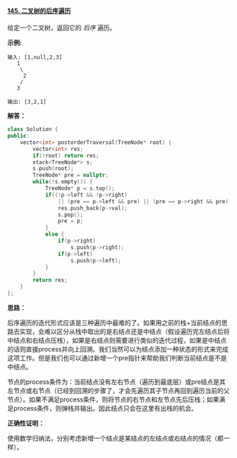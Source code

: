 #### [145. 二叉树的后序遍历](https://leetcode-cn.com/problems/binary-tree-postorder-traversal/)

给定一个二叉树，返回它的 *后序* 遍历。

**示例:**

```
输入: [1,null,2,3]  
   1
    \
     2
    /
   3 

输出: [3,2,1]
```



**解答：**

```cpp
class Solution {
public:
    vector<int> postorderTraversal(TreeNode* root) {
        vector<int> res;
        if(!root) return res;
        stack<TreeNode*> s;
        s.push(root);
        TreeNode* pre = nullptr;
        while(!s.empty()) {
            TreeNode* p = s.top();
            if((!p->left && !p->right)
                || (pre == p->left && pre) || (pre == p->right && pre)) {
                res.push_back(p->val);
                s.pop();
                pre = p;
            }
            else {
                if(p->right)
                    s.push(p->right);
                if(p->left)
                    s.push(p->left);
            }
        }
        return res;
    }
};
```



**思路：**

后序遍历的迭代形式应该是三种遍历中最难的了。如果用之前的栈+当前结点的思路去实现，会难以区分从栈中取出的是右结点还是中结点（假设遍历完左结点后将中结点和右结点压栈），如果是右结点则需要进行类似的迭代过程，如果是中结点的话则直接process并向上回溯。我们当然可以为结点添加一种状态的形式来完成这项工作。但是我们也可以通过新增一个pre指针来帮助我们判断当前结点是不是中结点。

节点的process条件为：当前结点没有左右节点（遍历到最底层）或pre结点是其左节点或右节点（已经到回溯的步骤了，才会先遍历其子节点再回到遍历当前的父节点）。如果不满足process条件，则将节点的右节点和左节点先后压栈；如果满足process条件，则弹栈并输出。因此结点只会在这里有出栈的机会。



**正确性证明：**

使用数学归纳法，分别考虑新增一个结点是某结点的左结点或右结点的情况（都一样）。